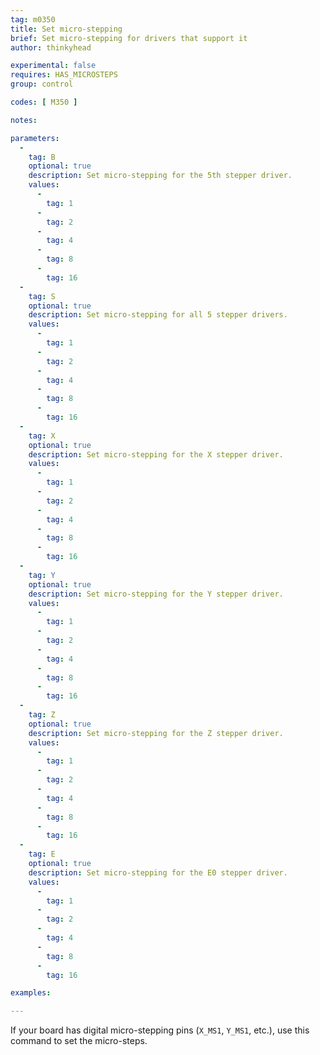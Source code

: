 ```yaml
---
tag: m0350
title: Set micro-stepping
brief: Set micro-stepping for drivers that support it
author: thinkyhead

experimental: false
requires: HAS_MICROSTEPS
group: control

codes: [ M350 ]

notes:

parameters:
  -
    tag: B
    optional: true
    description: Set micro-stepping for the 5th stepper driver.
    values:
      -
        tag: 1
      -
        tag: 2
      -
        tag: 4
      -
        tag: 8
      -
        tag: 16
  -
    tag: S
    optional: true
    description: Set micro-stepping for all 5 stepper drivers.
    values:
      -
        tag: 1
      -
        tag: 2
      -
        tag: 4
      -
        tag: 8
      -
        tag: 16
  -
    tag: X
    optional: true
    description: Set micro-stepping for the X stepper driver.
    values:
      -
        tag: 1
      -
        tag: 2
      -
        tag: 4
      -
        tag: 8
      -
        tag: 16
  -
    tag: Y
    optional: true
    description: Set micro-stepping for the Y stepper driver.
    values:
      -
        tag: 1
      -
        tag: 2
      -
        tag: 4
      -
        tag: 8
      -
        tag: 16
  -
    tag: Z
    optional: true
    description: Set micro-stepping for the Z stepper driver.
    values:
      -
        tag: 1
      -
        tag: 2
      -
        tag: 4
      -
        tag: 8
      -
        tag: 16
  -
    tag: E
    optional: true
    description: Set micro-stepping for the E0 stepper driver.
    values:
      -
        tag: 1
      -
        tag: 2
      -
        tag: 4
      -
        tag: 8
      -
        tag: 16

examples:

---
```


If your board has digital micro-stepping pins (`X_MS1`, `Y_MS1`, etc.), use this command to set the micro-steps.
